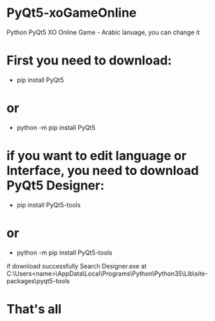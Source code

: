 # PyQt5-xoGameOnline
Python PyQt5 XO Online Game - Arabic lanuage, you can change it


# First you need to download:
* pip install PyQt5
# or
* python -m pip install PyQt5

# if you want to edit language or Interface, you need to download PyQt5 Designer:
* pip install PyQt5-tools
# or
* python -m pip install PyQt5-tools

if download successfully Search Designer.exe at C:\Users\<name>\AppData\Local\Programs\Python\Python35\Lib\site-packages\pyqt5-tools


# That's all

